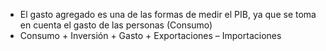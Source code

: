 - El gasto agregado es una de las formas de medir el PIB, ya que se toma en cuenta el gasto de las personas (Consumo)
- Consumo + Inversión + Gasto + Exportaciones – Importaciones